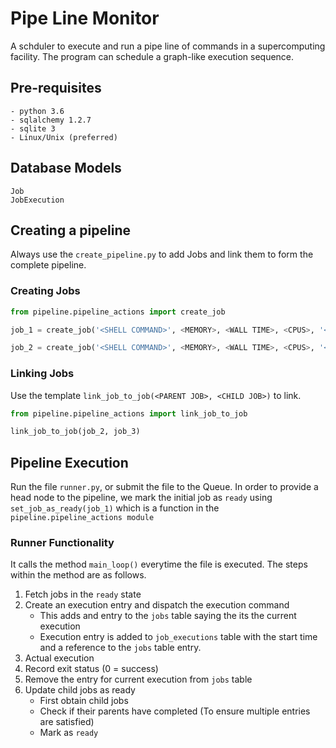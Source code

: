 # Pipe Line Monitor

A schduler to execute and run a pipe line of commands in a supercomputing facility. The program can schedule a graph-like execution sequence.

## Pre-requisites

```
- python 3.6
- sqlalchemy 1.2.7
- sqlite 3
- Linux/Unix (preferred)
```

## Database Models

```
Job
JobExecution
```

## Creating a pipeline
Always use the `create_pipeline.py` to add Jobs and link them to form the complete pipeline.
### Creating Jobs
```python
from pipeline.pipeline_actions import create_job

job_1 = create_job('<SHELL COMMAND>', <MEMORY>, <WALL TIME>, <CPUS>, '<MODULES', '<UNIQUE IDENTIFIER>')

job_2 = create_job('<SHELL COMMAND>', <MEMORY>, <WALL TIME>, <CPUS>, '<MODULES', '<UNIQUE IDENTIFIER>')

```
### Linking Jobs
Use the template `link_job_to_job(<PARENT JOB>, <CHILD JOB>)` to link.
```python
from pipeline.pipeline_actions import link_job_to_job

link_job_to_job(job_2, job_3)
```
## Pipeline Execution
Run the file `runner.py`, or submit the file to the Queue. In order to provide a head node to the pipeline, we mark the initial job as `ready` using `set_job_as_ready(job_1)` which is a function in the `pipeline.pipeline_actions module`
### Runner Functionality
It calls the method `main_loop()` everytime the file is executed. The steps within the method are as follows.

1. Fetch jobs in the `ready` state
2. Create an execution entry and dispatch the execution command
    * This adds and entry to the `jobs` table saying the its the current execution
    * Execution entry is added to `job_executions` table with the start time and a reference to the `jobs` table entry.
3. Actual execution
4. Record exit status (0 = success)
5. Remove the entry for current execution from `jobs` table
6. Update child jobs as ready
    * First obtain child jobs
    * Check if their parents have completed (To ensure multiple entries are satisfied)
    * Mark as `ready`

